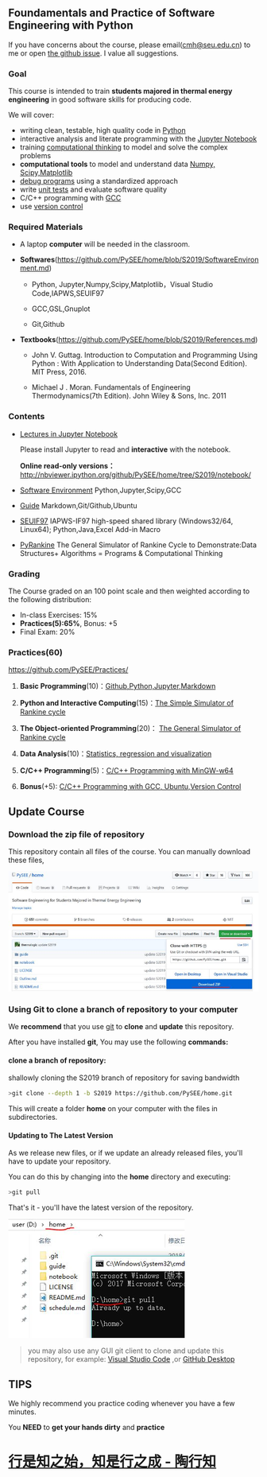 
## Foundamentals and Practice of Software Engineering with Python

If you have concerns about the course, please email(cmh@seu.edu.cn) to me or open [the github issue](https://github.com/PySEE/home/issues). I value all suggestions.
 
### Goal

This course is intended to train **students majored in thermal energy engineering** in good software skills for producing code.

We will cover: 

* writing clean, testable, high quality code in [Python](https://www.python.org/)
* interactive analysis and literate programming with the [Jupyter Notebook](https://jupyter.org)
* training [computational thinking](https://en.wikipedia.org/wiki/Computational_thinking) to model and solve the complex problems
* **computational tools** to model and understand data [Numpy, Scipy,Matplotlib](https://www.scipy.org/)
* [debug programs](https://en.wikipedia.org/wiki/Debugging) using a standardized approach
* write [unit tests](https://en.wikipedia.org/wiki/Unit_testing) and evaluate software quality
* C/C++ programming with [GCC](https://gcc.gnu.org/)
* use [version control](https://git-scm.com/) 

### Required Materials

* A laptop **computer** will be needed in the classroom.

* **Softwares**(https://github.com/PySEE/home/blob/S2019/SoftwareEnvironment.md) 

   * Python, Jupyter,Numpy,Scipy,Matplotlib，Visual Studio Code,IAPWS,SEUIF97
   
   * GCC,GSL,Gnuplot
   
   * Git,Github
 
* **Textbooks**(https://github.com/PySEE/home/blob/S2019/References.md)

   * John V. Guttag. Introduction to Computation and Programming Using Python : With Application to Understanding Data(Second Edition). MIT Press, 2016.
  
   * Michael J . Moran. Fundamentals of Engineering Thermodynamics(7th Edition). John Wiley & Sons, Inc. 2011

### Contents

* [Lectures in Jupyter Notebook](https://github.com/PySEE/home/tree/S2019/notebook)

  Please install Jupyter to read and **interactive** with the notebook.

   **Online read-only versions：**    http://nbviewer.ipython.org/github/PySEE/home/tree/S2019/notebook/

* [Software Environment](https://github.com/PySEE/home/tree/S2019/SoftwareEnvironment.md) Python,Jupyter,Scipy,GCC
 
* [Guide](https://github.com/PySEE/home/tree/S2019/guide) Markdown,Git/Github,Ubuntu

* [SEUIF97](https://github.com/PySEE/SEUIF97) IAPWS-IF97 high-speed shared library (Windows32/64, Linux64); Python,Java,Excel Add-in Macro 

* [PyRankine](https://github.com/PySEE/PyRankine) The General Simulator of Rankine Cycle to Demonstrate:Data Structures+ Algorithms = Programs & Computational Thinking 

### Grading

The Course graded on an 100 point scale and then weighted according to the following distribution:

  * In-class Exercises: 15%
  * **Practices(5):65%**, Bonus: +5
  * Final Exam: 20%
  
### Practices(60)
    
https://github.com/PySEE/Practices/

  1. **Basic Programming**(10)：[Github,Python,Jupyter,Markdown](https://github.com/PySEE/Practices/tree/S2019/P1)

  2. **Python and Interactive Computing**(15)：[The Simple Simulator of Rankine cycle](https://github.com/PySEE/Practices/tree/S2019/P2)
   
  3. **The Object-oriented Programming**(20)： [The General Simulator of Rankine cycle](https://github.com/PySEE/Practices/tree/S2019/P3)  
  
  4. **Data Analysis**(10)：[Statistics, regression and visualization](https://github.com/PySEE/Practices/tree/S2019/P4)

  5. **C/C++ Programming**(5)：[C/C++ Programming with MinGW-w64](https://github.com/PySEE/Practices/tree/S2019/P5)

  6. **Bonus**(+5): [C/C++ Programming with GCC, Ubuntu,Version Control ](https://github.com/PySEE/Practices/tree/S2019/Bonus) 

## Update Course

### Download the zip file of repository 

This repository contain all files of the course. You can manually download these files, 

![download](./guide/img/downloadhome.jpg)

### Using Git to clone a branch of repository to your computer 

We **recommend** that you use [git](https://github.com/git-for-windows/git/releases) to **clone** and **update** this repository.

After you have installed **git**, You may use the following **commands:**

#### clone a branch of repository:

shallowly cloning the S2019 branch of repository for saving bandwidth

```bash
>git clone --depth 1 -b S2019 https://github.com/PySEE/home.git
```

This will create a folder **home** on your computer  with the files in subdirectories.

#### Updating to The Latest Version

As we release new files, or if we update an already released files, you'll have to update your repository.

You can do this by changing into the **home** directory and executing:

```bash
>git pull
```

That's it - you'll have the latest version of the repository.

![download](./guide/img/clonehomedir.jpg)

>you may also use any GUI git client to clone and update this repository, for example:  [Visual Studio Code](https://code.visualstudio.com/) ,or  [GitHub Desktop](https://desktop.github.com/)

## TIPS

We highly recommend you practice coding whenever you have a few minutes.

You **NEED** to **get your hands dirty** and **practice**

# [行是知之始，知是行之成 - 陶行知](http://yuedu.163.com/source/2963f558d8cc47dda31faa19c4e776e9_4)

